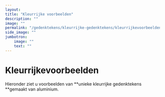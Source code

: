 ```yaml
---
layout: 
title: "Kleurrijke voorbeelden"
description: ""
image: ""
permalink: "/gedenktekens/kleurrijke-gedenktekens/kleurrijkevoorbeelden-gedenktekens/"
side_image: ""
jumbotron:
    image: ""
    text: ""
---
```



# Kleurrijkevoorbeelden

Hieronder ziet u voorbeelden van **unieke kleurrijke gedenktekens **gemaakt van aluminium.